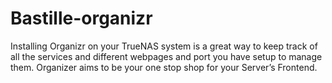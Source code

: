 # Bastille-organizr
Installing Organizr on your TrueNAS system is a great way to keep track of all the services and different webpages and port you have setup to manage them. Organizer aims to be your one stop shop for your Server’s Frontend.
